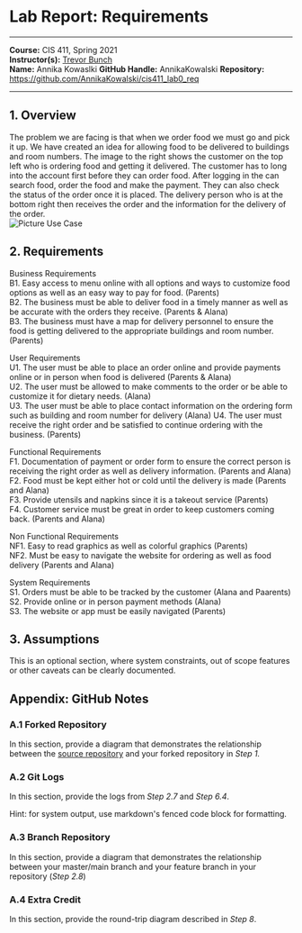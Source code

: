 # Lab Report: Requirements
___
**Course:** CIS 411, Spring 2021  
**Instructor(s):** [Trevor Bunch](https://github.com/trevordbunch)  
**Name:** Annika Kowaslki
**GitHub Handle:** AnnikaKowalski 
**Repository:** https://github.com/AnnikaKowalski/cis411_lab0_req
___

## 1. Overview
The problem we are facing is that when we order food we must go and pick it up. We have created an idea for allowing food to be delivered to buildings and room numbers. The image to the right shows the customer on the top left who is ordering food and getting it delivered. The customer has to long into the account first before they can order food. After logging in the can search food, order the food and make the payment. They can also check the status of the order once it is placed. The delivery person who is at the bottom right then receives the order and the information for the delivery of the order.  
![Picture Use Case](https://docs.google.com/drawings/d/e/2PACX-1vRUCp8OfBYw3vMJip037WD4fI7fNtSa_C7f6lL5gRwZHcGjZSQHQVy9lZTotswBlZvA6ku5wEXJ6Sam/pub?w=886&h=642)

## 2. Requirements
Business Requirements  
B1. Easy access to menu online with all options and ways to customize food  options as well as an easy way to pay for food. (Parents)    
B2. The business must be able to deliver food in a timely manner as well as be accurate	with the orders they receive. (Parents & Alana)  
B3. The business must have a map for delivery personnel to ensure the food is getting delivered to the appropriate buildings and room number.  (Parents)

User Requirements   
U1. The user must be able to place an order online and provide payments online or in person when food is delivered (Parents & Alana)  
U2. The user must be allowed to make comments to the order or be able to customize it for dietary needs. (Alana)  
U3. The user must be able to place contact information on the ordering form such as	building and room number for delivery (Alana)
U4. The user must receive the right order and be satisfied to continue ordering with the business. (Parents)

Functional Requirements   
F1. Documentation of payment or order form to ensure the correct person is receiving the right order as well as delivery information. (Parents and Alana)  
F2. Food must be kept either hot or cold until the delivery is made (Parents and Alana)  
F3. Provide utensils and napkins since it is a takeout service (Parents)   
F4. Customer service must be great in order to keep customers coming back. (Parents and	Alana) 

Non Functional Requirements   
NF1. Easy to read graphics as well as colorful graphics (Parents)  
NF2. Must be easy to navigate the website for ordering as well as food delivery (Parents and Alana)   

System Requirements  
S1. Orders must be able to be tracked by the customer (Alana and Paarents)  
S2. Provide online or in person payment methods (Alana)  
S3. The website or app must be easily navigated (Parents)

## 3. Assumptions
This is an optional section, where system constraints, out of scope features or other caveats can be clearly documented.  

## Appendix: GitHub Notes

### A.1 Forked Repository
In this section, provide a diagram that demonstrates the relationship between the [source repository](https://github.com/trevordbunch/cis411_lab0_req) and your forked repository in *Step 1.*  

### A.2 Git Logs
In this section, provide the logs from *Step 2.7* and *Step 6.4*.

Hint: for system output, use markdown's fenced code block for formatting.

### A.3 Branch Repository
In this section, provide a diagram that demonstrates the relationship between your master/main branch and your feature branch in your repository (*Step 2.8*)

### A.4 Extra Credit
In this section, provide the round-trip diagram described in *Step 8*.


